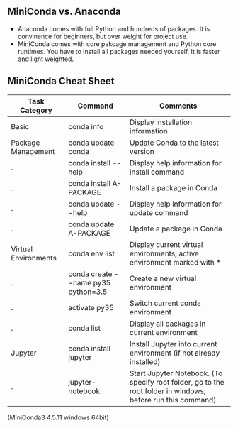 ## MiniConda vs. Anaconda

- Anaconda comes with full Python and hundreds of packages. It is convinence for beginners, but over weight for project use. 
- MiniConda comes with core pakcage management and Python core runtimes. You have to install all packages needed yourself. It is faster and light weighted.

## MiniConda Cheat Sheet

Task Category | Command | Comments
------------- | --------|---------
Basic | conda info | Display installation information
Package Management | conda update conda | Update Conda to the latest version
 . | conda install --help | Display help information for install command
 . | conda install A-PACKAGE | Install a package in Conda
 . | conda update --help | Display help information for update command
 . | conda update A-PACKAGE | Update a package in Conda
Virtual Environments | conda env list | Display current virtual environments, active environment marked with *
 . | conda create --name py35 python=3.5 | Create a new virtual environment
 . | activate py35 | Switch current conda environment
 . | conda list | Display all packages in current environment
Jupyter | conda install jupyter | Install Jupyter into current environment (if not already installed)
 . | jupyter-notebook | Start Jupyter Notebook. (To specify root folder, go to the root folder in windows, before run this command)
 
(MiniConda3 4.5.11 windows 64bit)


